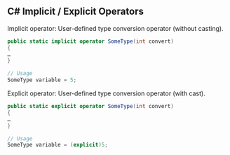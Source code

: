 ## C# Implicit / Explicit Operators

Implicit operator: User-defined type conversion operator (without casting).

```C#
public static implicit operator SomeType(int convert)
{
…
}

// Usage
SomeType variable = 5;
```

Explicit operator: User-defined type conversion operator (with cast).

```C#
public static explicit operator SomeType(int convert)
{
…
}

// Usage
SomeType variable = (explicit)5;
```